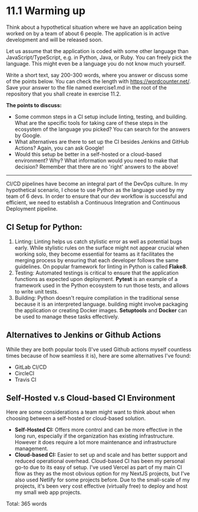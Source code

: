 # 11.1 Warming up
Think about a hypothetical situation where we have an application being worked on by a team of about 6 people. The application is in active development and will be released soon.

Let us assume that the application is coded with some other language than JavaScript/TypeScript, e.g. in Python, Java, or Ruby. You can freely pick the language. This might even be a language you do not know much yourself.

Write a short text, say 200-300 words, where you answer or discuss some of the points below. You can check the length with https://wordcounter.net/. Save your answer to the file named exercise1.md in the root of the repository that you shall create in exercise 11.2.

**The points to discuss:**

- Some common steps in a CI setup include linting, testing, and building. What are the specific tools for taking care of these steps in the ecosystem of the language you picked? You can search for the answers by Google.
- What alternatives are there to set up the CI besides Jenkins and GitHub Actions? Again, you can ask Google!
- Would this setup be better in a self-hosted or a cloud-based environment? Why? What information would you need to make that decision?
Remember that there are no 'right' answers to the above!

---

CI/CD pipelines have become an integral part of the DevOps culture.  In my hypothetical scenario, I chose to use Python as the language used by my team of 6 devs.  In order to ensure that our dev workflow is successful and efficient, we need to establish a Continuous Integration and Continuous Deployment pipeline.

## CI Setup for Python:

1. Linting:  Linting helps us catch stylistic error as well as potential bugs early.  While stylistic rules on the  surface might not appear crucial when working solo, they become essential for teams as it facilitates the merging process by ensuring that each developer follows the same guidelines.  On popular framework for linting in Python is called **Flake8**.
2. Testing: Automated testings is critical to ensure that the application functions as expected upon deployment.  **Pytest** is an example of a framework used in the Python ecosystem to run those tests, and allows to write unit tests.
3. Building:  Python doesn't require compilation in the traditional sense because it is an interpreted language.  building might involve packaging the application or creating Docker images. **Setuptools** and **Docker** can be used to manage these tasks effectively.

## Alternatives to Jenkins or Github Actions

While they are both popular tools (I've used Github actions myself countless times because of how seamless it is), here are some alternatives I've found:

* GitLab CI/CD
* CircleCI
* Travis CI

## Self-Hosted v.s Cloud-based CI Environment

Here are some considerations a team might want to think about when choosing between a self-hosted or cloud-based solution.

* **Self-Hosted CI:**  Offers more control and can be more effective in the long run, especially if the organization has existing infrastructure.  However it does require a lot more maintenance and infrastructure management.
* **Cloud-based CI:** Easier to set up and scale and has better support and reduced operational overhead.  Cloud-based CI has been my personal go-to due to its easy of setup.  I've used Vercel as part of my main CI flow as they as the most obvious option for my NextJS projects, but I've also used Netlify for some projects before.  Due to the small-scale of my projects, it's been very cost effective (virtually free) to deploy and host my small web app projects.


Total: 365 words